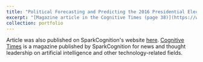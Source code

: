 ```yaml
---
title: "Political Forecasting and Predicting the 2016 Presidential Election Magazine Article"
excerpt: "[Magazine article in the Cognitive Times (page 38)](https://www.cognitivetimes.com/wp-content/uploads/2022/04/ct-vol-3.pdf) from 2016 exploring different means of predicting the 2016 President election. Written in 2016 as a precursor to the Reddit research project.<br/><img src='/images/CT_2.png'>" 
collection: portfolio
---
```


Article was also published on SparkCognition's website [here](https://web.archive.org/web/20161112174611/http://sparkcognition.com/2016/10/political-forecasting-and-predicting-the-2016-presidential-election/). [Cognitive Times](https://www.cognitivetimes.com/) is a magazine published by SparkCognition for news and thought leadership on artificial intelligence and other technology-related fields.